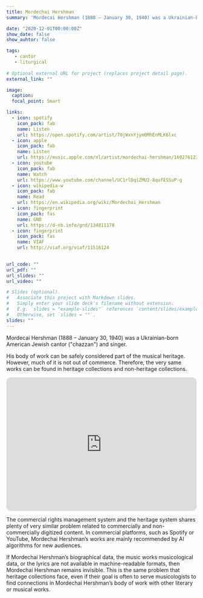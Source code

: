 ```yaml
---
title: Mordechai Hershman
summary: 'Mordecai Hershman (1888 – January 30, 1940) was a Ukrainian-born American Jewish cantor ("chazzan") and singer.'

date: "2020-12-01T00:00:00Z"
show_date: false
show_auhtor: false

tags:
   - cantor
   - liturgical
   
# Optional external URL for project (replaces project detail page).
external_link: ""

image:
  caption: 
  focal_point: Smart

links:
  - icon: spotify
    icon_pack: fab
    name: Listen
    url: https://open.spotify.com/artist/70jWxnYjym0MhEnMLK6lxc
  - icon: apple
    icon_pack: fab
    name: Listen
    url: https://music.apple.com/nl/artist/mordechai-hershman/160276123
  - icon: youtube
    icon_pack: fab
    name: Watch
    url: https://www.youtube.com/channel/UC1rlDqiZMU2-8qufESSuP-g
  - icon: wikipedia-w
    icon_pack: fab
    name: Read
    url: https://en.wikipedia.org/wiki/Mordechai_Hershman
  - icon: fingerprint
    icon_pack: fas
    name: GND
    url: https://d-nb.info/gnd/134811178
  - icon: fingerprint
    icon_pack: fas
    name: VIAF
    url: http://viaf.org/viaf/11516124
    

url_code: ""
url_pdf: ""
url_slides: ""
url_video: ""

# Slides (optional).
#   Associate this project with Markdown slides.
#   Simply enter your slide deck's filename without extension.
#   E.g. `slides = "example-slides"` references `content/slides/example-slides.md`.
#   Otherwise, set `slides = ""`.
slides: ""
---
```


Mordecai Hershman (1888 – January 30, 1940) was a Ukrainian-born American Jewish cantor ("chazzan") and singer.

His body of work can be safely considered part of the musical heritage. However, much of it is not out of commerce.  Therefore, the very same works can be found in heritage collections and non-heritage collections. 

<iframe style="border-radius:12px" src="https://open.spotify.com/embed/artist/70jWxnYjym0MhEnMLK6lxc?utm_source=generator" width="100%" height="352" frameBorder="0" allowfullscreen="" allow="autoplay; clipboard-write; encrypted-media; fullscreen; picture-in-picture" loading="lazy"></iframe>

The commercial rights management system and the heritage system shares plenty of very similar problem related to commercially and non-commercially digitized content. In commercial platforms, such as Spotify or YouTube, Mordechai Hershman’s works are mainly recommended by AI algorithms for new audiences.  

If Mordechai Hershman’s biographical data, the music works musicological data, or the lyrics are not available in machine-readable formats, then Mordechai Hershman remains invisible.  This is the same problem that heritage collections face, even if their goal is often to serve musicologists to find connections in Mordechai Hershman’s body of work with other literary or musical works.
